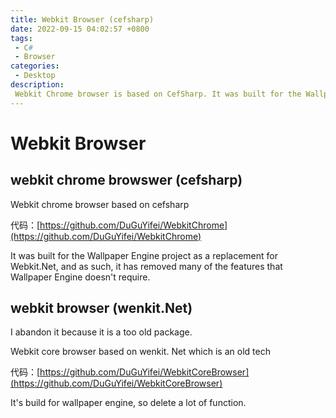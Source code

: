 ```yaml
---
title: Webkit Browser (cefsharp)
date: 2022-09-15 04:02:57 +0800
tags:
 - C#
 - Browser
categories:
 - Desktop
description:
 Webkit Chrome browser is based on CefSharp. It was built for the Wallpaper Engine project as a replacement for Webkit.Net (also record below), and as such, it has removed many of the features that Wallpaper Engine doesn't require.
---
```


# Webkit Browser

## webkit chrome browswer (cefsharp)
Webkit chrome browser based on cefsharp

代码：[https://github.com/DuGuYifei/WebkitChrome](https://github.com/DuGuYifei/WebkitChrome)

It was built for the Wallpaper Engine project as a replacement for Webkit.Net, and as such, it has removed many of the features that Wallpaper Engine doesn't require.

## webkit browser (wenkit.Net)
I abandon it because it is a too old package.

Webkit core browser based on wenkit. Net which is an old tech

代码：[https://github.com/DuGuYifei/WebkitCoreBrowser](https://github.com/DuGuYifei/WebkitCoreBrowser)

It's build for wallpaper engine, so delete a lot of function. 
